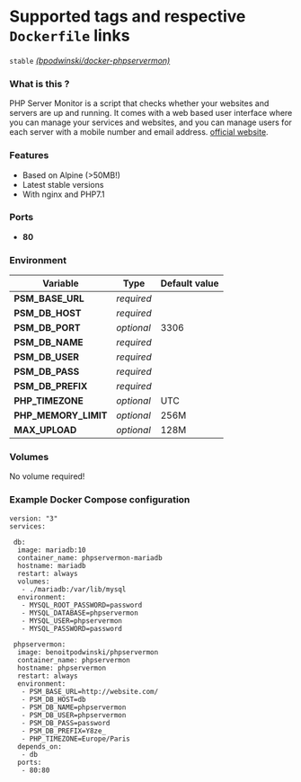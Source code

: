 # Supported tags and respective `Dockerfile` links

`stable` [*(bpodwinski/docker-phpservermon)*](https://github.com/bpodwinski/docker-phpservermon)

### What is this ?

PHP Server Monitor is a script that checks whether your websites and servers are up and running. It comes with a web based user interface where you can manage your services and websites, and you can manage users for each server with a mobile number and email address. [official website](http://www.phpservermonitor.org/).

### Features

- Based on Alpine (>50MB!)
- Latest stable versions
- With nginx and PHP7.1

### Ports

- **80**

### Environment

| Variable | Type | Default value |
| -------- | ---- | ------------- |
| **PSM_BASE_URL** | *required* | 
| **PSM_DB_HOST** | *required* | 
| **PSM_DB_PORT** | *optional* | 3306
| **PSM_DB_NAME** | *required* | 
| **PSM_DB_USER** | *required* | 
| **PSM_DB_PASS** | *required* | 
| **PSM_DB_PREFIX** | *required* | 
| **PHP_TIMEZONE** | *optional* | UTC
| **PHP_MEMORY_LIMIT** | *optional* | 256M
| **MAX_UPLOAD** | *optional* | 128M

### Volumes

No volume required!

### Example Docker Compose configuration

```
version: "3"
services:

 db:
  image: mariadb:10
  container_name: phpservermon-mariadb
  hostname: mariadb
  restart: always
  volumes:
   - ./mariadb:/var/lib/mysql
  environment:
   - MYSQL_ROOT_PASSWORD=password
   - MYSQL_DATABASE=phpservermon
   - MYSQL_USER=phpservermon
   - MYSQL_PASSWORD=password

 phpservermon:
  image: benoitpodwinski/phpservermon
  container_name: phpservermon
  hostname: phpservermon
  restart: always
  environment:
   - PSM_BASE_URL=http://website.com/
   - PSM_DB_HOST=db
   - PSM_DB_NAME=phpservermon
   - PSM_DB_USER=phpservermon
   - PSM_DB_PASS=password
   - PSM_DB_PREFIX=Y8ze_
   - PHP_TIMEZONE=Europe/Paris
  depends_on:
   - db
  ports:
   - 80:80
```